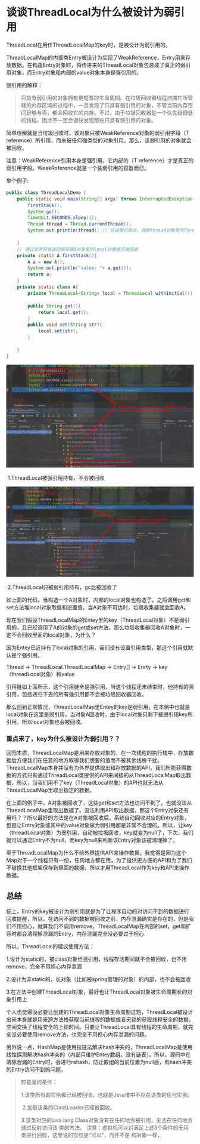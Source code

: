 #  谈谈ThreadLocal为什么被设计为弱引用

ThreadLocal在用作ThreadLocalMap的key时，是被设计为弱引用的。

ThreadLocalMap的内部类Entry被设计为实现了WeakReference，Entry用来存放数据。在构造Entry对象时，将传进来的ThreadLocal对象包装成了真正的弱引用对象，而Entry对象和内部的value对象本身是强引用的。

弱引用的解释：

> ​		只具有弱引用的对象拥有更短暂的生命周期。在垃圾回收器线程扫描它所管辖的内存区域的过程中，一旦发现了只具有弱引用的对象，不管当前内存空间足够与否，都会回收它的内存。不过，由于垃圾回收器是一个优先级很低的线程，因此不一定会很快发现那些只具有弱引用的对象。

简单理解就是当垃圾回收时，该对象只被WeakReference对象的弱引用字段（T reference）所引用，而未被任何强类型的对象引用，那么，该弱引用的对象就会被回收。

注意：WeakReference引用本身是强引用，它内部的（T reference）才是真正的弱引用字段，WeakReference就是一个装弱引用的容器而已。

举个例子:

```java
public class ThreadLocalDemo {
    public static void main(String[] args) throws InterruptedException {
        firstStack();
        System.gc();
        TimeUnit.SECONDS.sleep(1);
        Thread thread = Thread.currentThread();
        System.out.println(thread); // 在这里打断点，观察thread对象里的ThreadLocalMap数据

    }
    // 通过是否获取返回值观察A对象里的local对象是否被回收
    private static A firstStack(){
        A a = new A();
        System.out.println("value: "+ a.get());
        return a;
    }
    private static class A{
        private ThreadLocal<String> local = ThreadLocal.withInitial(() -> "in class A");

        public String get(){
            return local.get();
        }
        public void set(String str){
            local.set(str);
        }

    }
}
```

![Vim 操作](img/soil/weakNotClear.png)

​																	1.ThreadLocal被强引用持有，不会被回收

![Vim 操作](img/soil/weakClear.png)

​																2.ThreadLocal只被弱引用持有，gc后被回收了

如上面的代码，当构造一个A对象时，内部的local对象也构造了，之后调用get和set方法堆local对象取值和设置值，当A对象不可达时，垃圾收集器就会回收A。

现在我们假设ThreadLocalMap的Entey里的key（ThreadLocal对象）不是弱引用的，且已经调用了A的对象的get或set方法，那么垃圾收集器回收A对象时，一定不会回收里面的local对象，为什么？

因为Entey已近持有了local对象的引用，我们没有设置引用类型，那这个引用就默认是个强引用。

Thread -> ThreadLocal.ThreadLocalMap -> Entry[] -> Enrty -> key（threadLocal对象）和value

引用链如上面所示，这个引用链全是强引用，当这个线程还未结束时，他持有的强引用，包括递归下去的所有强引用都不会被垃圾回收器回收。

那么回到正常情况，ThreadLocalMap里Entey的key是弱引用，在本例中也就是local对象在这里是弱引用，当对象A回收时，由于local对象只剩下被弱引用key所引用，所以local对象也会被回收。

### 重点来了，key为什么被设计为弱引用？？

回归本质，ThreadLocalMap是用来存放对象的，在一次线程的执行栈中，存放数据后方便我们在任意的地方取得我们想要的值而不被其他线程干扰。ThreadLocalMap本身并没有为外界提供取出和存放数据的API，我们所能获得数据的方式只有通过ThreadLocal类提供的API来间接的从ThreadLocalMap取出数据，所以，当我们用不了key（ThreadLocal对象）的API也就无法从ThreadLocalMap里取出指定的数据。

在上面的例子中，A对象被回收了，这些get和set方法也访问不到了，也就没法从ThreadLocalMap里取出数据了。没法利用API取出数据，那这个Entry对象还有用吗？？所以最好的方法是在A对象被回收后，系统自动回收对应的Entry对象，但是让Entry对象或其中的value对象做为弱引用都是非常不合理的。所以，让key（threadLocal对象）为弱引用，自动被垃圾回收，key就变为null了，下次，我们就可以通过Entry不为null，而key为null来判断该Entry对象该被清理掉了。

至于ThreadLocalMap为什么不给外界提供API来操作数据，我觉得是因为这个Map对于一个线程只有一份，任何地方都在用，为了提供更方便的API和为了我们不破换其他框架保存到里面的数据，所以才用ThreadLocal作为key和API来操作数据。

## 总结

综上，Entry的key被设计为弱引用就是为了让程序自动的对访问不到的数据进行回收提醒，所以，在访问不到的数据被回收之前，内存泄漏确实是存在的，但是我们不用担心，就算我们不调用remove，ThreadLocalMap在内部的set，get和扩容时都会清理掉泄漏的Entry，内存泄漏完全没必要过于担心

所以，ThreadLocal的建议使用方法：

1.设计为static的，被class对象给强引用，线程存活期间就不会被回收，也不用remove，完全不用担心内存泄漏

2.设计为非static的，长对象（比如被spring管理的对象）的内部，也不会被回收

3.在方法中创建ThreadLocal对象，最好也让ThreadLocal对象被生命周期长的对象引用上

个人也觉得没必要让创建的ThreadLocal对象生命周期过短，ThreadLocal被设计出来本身就是用来跨方法栈获取当前线程的数据或者无锁的获取线程安全的数据，空间交换了线程安全的上锁时间。只要让ThreadLocal具有线程的生命周期，就完全没必要使用remove方法，也完全不用担心内存泄漏的问题。

另外说一点，HashMap是使用拉链法解决hash冲突的，ThreadLocalMap是使用线性探测解决hash冲突的（内部只维护Entey数组，没有链表）。所以，源码中在清除泄漏的Entry时，会进行rehash，防止数组的当前位置为null后，有hash冲突的Entry访问不到的问题。















> 卸载类的条件：
>
> ​		1.该类所有的实例都已经被回收，也就是Java堆中不存在该类的任何实例。
>
> ​		2.加载该类的ClassLoader已经被回收。
>
> ​		3.该类对应的java.lang.Class对象没有在任何地方被引用，无法在任何地方通过反射访问该 类的方法。 注意：虚拟机可以对满足上述3个条件的无用类进行回收，这里说的仅仅是“可以”，而并不是 和对象一样，